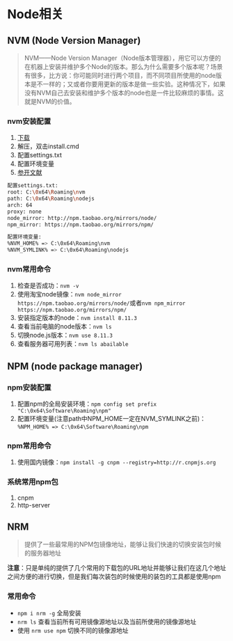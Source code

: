 # Node相关

## NVM (Node Version Manager)

> NVM——Node Version Manager（Node版本管理器），用它可以方便的在机器上安装并维护多个Node的版本。那么为什么需要多个版本呢？场景有很多，比方说：你可能同时进行两个项目，而不同项目所使用的node版本是不一样的；又或者你要用更新的版本是做一些实验。这种情况下，如果没有NVM自己去安装和维护多个版本的node也是一件比较麻烦的事情。这就是NVM的价值。

### nvm安装配置

1. [下载](https://github.com/coreybutler/nvm-windows/releases)
2. 解压，双击install.cmd
3. 配置settings.txt
4. 配置环境变量
5. [参开文献](https://segmentfault.com/a/1190000009442289)

```bash
配置settings.txt:
root: C:\0x64\Roaming\nvm
path: C:\0x64\Roaming\nodejs
arch: 64
proxy: none
node_mirror: http://npm.taobao.org/mirrors/node/
npm_mirror: https://npm.taobao.org/mirrors/npm/

配置环境变量:
%NVM_HOME% => C:\0x64\Roaming\nvm
%NVM_SYMLINK% => C:\0x64\Roaming\nodejs
```

### nvm常用命令

1. 检查是否成功：`nvm -v`
2. 使用淘宝node镜像：`nvm node_mirror https://npm.taobao.org/mirrors/node/`或者`nvm npm_mirror https://npm.taobao.org/mirrors/npm/`
3. 安装指定版本的node：`nvm install 8.11.3`
4. 查看当前电脑的node版本：`nvm ls`
5. 切换node.js版本：`nvm use 8.11.3`
6. 查看服务器可用列表：`nvm ls abailable`

## NPM (node package manager)

### npm安装配置

1. 配置npm的全局安装环境：`npm config set prefix "C:\0x64\Software\Roaming\npm"`
2. 配置环境变量(注意path中NPM_HOME一定在NVM_SYMLINK之前)：`%NPM_HOME% => C:\0x64\Software\Roaming\npm`

### npm常用命令

1. 使用国内镜像：`npm install -g cnpm --registry=http://r.cnpmjs.org`

### 系统常用npm包

1. cnpm
2. http-server

## NRM

> 提供了一些最常用的NPM包镜像地址，能够让我们快速的切换安装包时候的服务器地址

**注意**：只是单纯的提供了几个常用的下载包的URL地址并能够让我们在这几个地址之间方便的进行切换，但是我们每次装包的时候使用的装包的工具都是使用npm

### 常用命令

* `npm i nrm -g` 全局安装
* `nrm ls` 查看当前所有可用镜像源地址以及当前所使用的镜像源地址
* 使用 `nrm use npm` 切换不同的镜像源地址